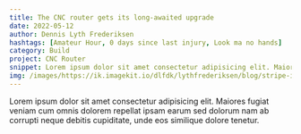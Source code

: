 ```yaml
---
title: The CNC router gets its long-awaited upgrade
date: 2022-05-12
author: Dennis Lyth Frederiksen
hashtags: [Amateur Hour, 0 days since last injury, Look ma no hands]
category: Build
project: CNC Router
snippet: Lorem ipsum dolor sit amet consectetur adipisicing elit. Maiores fugiat veniam cum omnis dolorem repellat ipsam earum sed dolorum nam ab corrupti neque debitis cupiditate, unde eos similique dolore tenetur.
img: /images/https://ik.imagekit.io/dlfdk/lythfrederiksen/blog/stripe-imitation_0GrxC5rvM.png
---
```


Lorem ipsum dolor sit amet consectetur adipisicing elit. Maiores fugiat veniam cum omnis dolorem repellat ipsam earum sed dolorum nam ab corrupti neque debitis cupiditate, unde eos similique dolore tenetur.